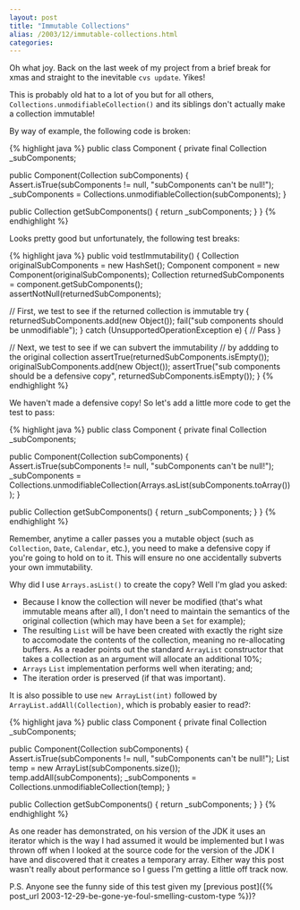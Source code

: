 ```yaml
---
layout: post
title: "Immutable Collections"
alias: /2003/12/immutable-collections.html
categories:
---
```

Oh what joy. Back on the last week of my project from a brief break for xmas and straight to the inevitable `cvs update`. Yikes!

This is probably old hat to a lot of you but for all others, `Collections.unmodifiableCollection()` and its siblings don't actually make a collection immutable!

By way of example, the following code is broken:

{% highlight java %}
public class Component  {
  private final Collection _subComponents;

  public Component(Collection subComponents) {
    Assert.isTrue(subComponents != null, "subComponents can't be null!");
    _subComponents = Collections.unmodifiableCollection(subComponents);
  }

  public Collection getSubComponents() {
    return _subComponents;
  }
}
{% endhighlight %}

Looks pretty good but unfortunately, the following test breaks:

{% highlight java %}
public void testImmutability() {
  Collection originalSubComponents = new HashSet();
  Component component = new Component(originalSubComponents);
  Collection returnedSubComponents = component.getSubComponents();
  assertNotNull(returnedSubComponents);

  // First, we test to see if the returned collection is immutable
  try {
    returnedSubComponents.add(new Object());
    fail("sub components should be unmodifiable");
  } catch (UnsupportedOperationException e) {
    // Pass
  }

  // Next, we test to see if we can subvert the immutability
  // by addding to the original collection
  assertTrue(returnedSubComponents.isEmpty());
  originalSubComponents.add(new Object());
  assertTrue("sub components should be a defensive copy", returnedSubComponents.isEmpty());
}
{% endhighlight %}

We haven't made a defensive copy! So let's add a little more code to get the test to pass:

{% highlight java %}
public class Component  {
  private final Collection _subComponents;

  public Component(Collection subComponents) {
    Assert.isTrue(subComponents != null, "subComponents can't be null!");
    _subComponents = Collections.unmodifiableCollection(Arrays.asList(subComponents.toArray()));
  }

  public Collection getSubComponents() {
    return _subComponents;
  }
}
{% endhighlight %}

Remember, anytime a caller passes you a mutable object (such as `Collection`, `Date`, `Calendar`, etc.), you need to make a defensive copy if you're going to hold on to it. This will ensure no one accidentally subverts your own immutability.

Why did I use `Arrays.asList()` to create the copy? Well I'm glad you asked:

* Because I know the collection will never be modified (that's what immutable means after all), I don't need to maintain the semantics of the original collection (which may have been a `Set` for example);
* The resulting `List` will be have been created with exactly the right size to accomodate the contents of the collection, meaning no re-allocating buffers. As a reader points out the standard `ArrayList` constructor that takes a collection as an argument will allocate an additional 10%;
* `Arrays` `List` implementation performs well when iterating; and;
* The iteration order is preserved (if that was important).

It is also possible to use `new ArrayList(int)` followed by `ArrayList.addAll(Collection)`, which is probably easier to read?:

{% highlight java %}
public class Component  {
  private final Collection _subComponents;

  public Component(Collection subComponents) {
    Assert.isTrue(subComponents != null, "subComponents can't be null!");
    List temp = new ArrayList(subComponents.size());
    temp.addAll(subComponents);
    _subComponents = Collections.unmodifiableCollection(temp);
  }

  public Collection getSubComponents() {
    return _subComponents;
  }
}
{% endhighlight %}

As one reader has demonstrated, on his version of the JDK it uses an iterator which is the way I had assumed it would be implemented but I was thrown off when I looked at the source code for the version of the JDK I have and discovered that it creates a temporary array. Either way this post wasn't really about performance so I guess I'm getting a little off track now.

P.S. Anyone see the funny side of this test given my [previous post]({% post_url 2003-12-29-be-gone-ye-foul-smelling-custom-type %})?
